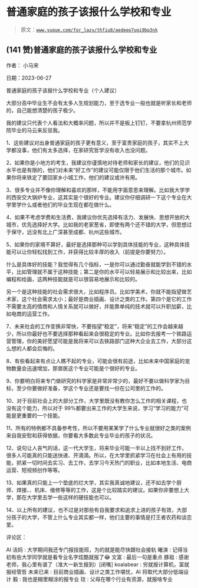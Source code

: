 # 普通家庭的孩子该报什么学校和专业

> 原文：[`www.yuque.com/for_lazy/thfiu8/aedeeo7ugi9bp3nk`](https://www.yuque.com/for_lazy/thfiu8/aedeeo7ugi9bp3nk)



## (141 赞)普通家庭的孩子该报什么学校和专业 

作者： 小马宋 

日期：2023-06-27 

普通家庭的孩子该报什么学校和专业（个人建议） 

大部分高中毕业生不会有太多人生规划能力，至于选专业一般也就是听家长和老师的，自己能想清楚的孩子极少。 

我的建议只代表个人看法和大概率问题，所以并不是板上钉钉，不要拿杭州师范学院毕业的马云来反驳我。 

1、这些建议对出身普通家庭的孩子更有意义，至于富贵家庭的孩子，其实不上大学都没事，他们有太多选择，在家研究哲学没有收入也没问题。 

2、如果你是小地方的考生，我建议你谨慎地对待老师和家长的建议，他们的见识水平也是有限的，他们对未来“好工作”的建议可能仅限于他们生活的那个城市。如果你将来铁定了要回家乡小城工作，他们的建议或许有用。 

3、很多专业并不像你理解和喜欢的那样，不能用字面意思来理解。比如我大学学的西安交大锅炉专业，这其实是个很好的专业。建议你仔细调研一下这个专业在大学里学什么或者他们的毕业生现在都在做什么。 

4、如果不考虑学费和生活费，我建议你优先选择有活力、发展快、思想开放的大城市，优先选择好大学。比如我的老家葱省，即使有两个还不错的大学，但思想过于保守，远没有北上广深甚至成都、杭州这些城市。 

5、如果你的家境不算好，最好是选择那种可以学到具体技能的专业，这种具体技能可以让你轻松找到工作，并获得比较丰厚的收入（前提是你要努力）。 

什么是具体好的技能？我觉得有几个指标，一是你可以通过勤奋就能学到不错的水平，比如管理就不属于这种技能；第二是你的水平可以轻易展示和比较出来，比如编程和绘画，这两种技能就是可以很容易地展示和比较的。 

另一个是这种技能的社会需求很大，比如程序员。比如学美术，你就不能指望做艺术家，这个社会需求太小；最好是商业插画、设计之类的工作。第四个是它的工作不需要太高的情商和人情关系就可以做好，并能靠单纯的技术就可以升职加薪，比如电商的运营工作。 

7、未来社会的工作变换非常快，不要指望“稳定”，将来“稳定”的工作会越来越少，所以你最好也不要选择那种看起来会很稳定的专业。比如你去报考一个铁路运营管理，你的美好愿望可能是我将来可以去铁路部门这种大企业去工作，大部分这么想的人都会后悔的。 

8、有些看起来有点让人瞧不起的专业，可能会很有前途，比如未来中国家庭的宠物数量会迅速增加，那兽医这个专业可能是个很好的专业。 

9、你要明白将来专门做研究的科学家是非常非常少的，最好不要以做科学家为目标，至少你要做好准备，学这个专业还是要找一份在公司里的工作的。 

10、对于目前社会上的大部分工作，大学里既没有教你怎么工作的相关课程，也没有这个能力，所以对于 99%都要出来工作的大学生来说，学习“学习的能力”可能是更重要的一个技能。 

11、所有的特例都不具备参考性，所以不要用某某学了什么专业就很好之类的案例来自我安慰和获得依据，你要看大多数此专业毕业的孩子的状况。 

12、说句让人丧气的话，这一代大学生，将来毕业可能一半以上找不到好工作，很多人可能真的只能送快递、开滴滴。所以，在大学里抓紧学习在社会上有用的技能，抓紧一切时间去实习、去工作，去学习今天热门的职业，比如本地生活、电商运营、短视频创作等等。 

13、如果真的只能上一个垫底的烂大学，其实我真诚地建议，还不如去学个厨师、焊接、、机床、维修等等的工作，这是个比较踏实的建议。如果你非要想上大学，那在大学里去学一些这样的硬技能也可以。 

14、以上所有的建议，也不过是对那些有自我要求和追求上进的孩子有效，大部分孩子的大学，不管上什么专业其实都一样，他们主要的事情是打王者农药和谈恋爱。 

评论区： 

AI 洁妈 : 大学期间我还专门报技能班，为的就是能尽快跟社会接轨 曦演 : 记得当初有些大学同学就是看专业名字炫酷就报了😂 文富 : 最后一句是重点 豚祖 : 感谢老师，我心里有谱了（准大一新生报到）[闭嘴] koalabear : 穷就报计算机，富就报经管哲 未来已来 : 目前商业插画、设计之类工作堪忧，AI 将取代大部分低端设计 毅 : 我也是糊里糊涂的报专业 玟 : 父母在哪个行业有资源，就报啥专业